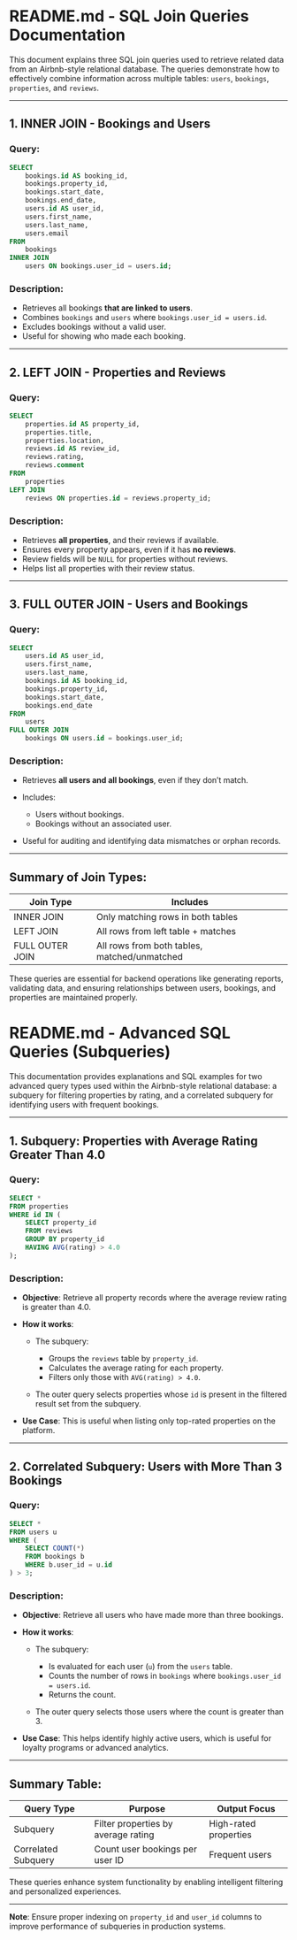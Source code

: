 # README.md - SQL Join Queries Documentation

This document explains three SQL join queries used to retrieve related data from an Airbnb-style relational database. The queries demonstrate how to effectively combine information across multiple tables: `users`, `bookings`, `properties`, and `reviews`.

---

## 1. INNER JOIN - Bookings and Users

### Query:

```sql
SELECT
    bookings.id AS booking_id,
    bookings.property_id,
    bookings.start_date,
    bookings.end_date,
    users.id AS user_id,
    users.first_name,
    users.last_name,
    users.email
FROM
    bookings
INNER JOIN
    users ON bookings.user_id = users.id;
```

### Description:

* Retrieves all bookings **that are linked to users**.
* Combines `bookings` and `users` where `bookings.user_id = users.id`.
* Excludes bookings without a valid user.
* Useful for showing who made each booking.

---

## 2. LEFT JOIN - Properties and Reviews

### Query:

```sql
SELECT
    properties.id AS property_id,
    properties.title,
    properties.location,
    reviews.id AS review_id,
    reviews.rating,
    reviews.comment
FROM
    properties
LEFT JOIN
    reviews ON properties.id = reviews.property_id;
```

### Description:

* Retrieves **all properties**, and their reviews if available.
* Ensures every property appears, even if it has **no reviews**.
* Review fields will be `NULL` for properties without reviews.
* Helps list all properties with their review status.

---

## 3. FULL OUTER JOIN - Users and Bookings

### Query:

```sql
SELECT
    users.id AS user_id,
    users.first_name,
    users.last_name,
    bookings.id AS booking_id,
    bookings.property_id,
    bookings.start_date,
    bookings.end_date
FROM
    users
FULL OUTER JOIN
    bookings ON users.id = bookings.user_id;
```

### Description:

* Retrieves **all users and all bookings**, even if they don’t match.
* Includes:

  * Users without bookings.
  * Bookings without an associated user.
* Useful for auditing and identifying data mismatches or orphan records.

---

## Summary of Join Types:

| Join Type       | Includes                                     |
| --------------- | -------------------------------------------- |
| INNER JOIN      | Only matching rows in both tables            |
| LEFT JOIN       | All rows from left table + matches           |
| FULL OUTER JOIN | All rows from both tables, matched/unmatched |

These queries are essential for backend operations like generating reports, validating data, and ensuring relationships between users, bookings, and properties are maintained properly.


# README.md - Advanced SQL Queries (Subqueries)

This documentation provides explanations and SQL examples for two advanced query types used within the Airbnb-style relational database: a subquery for filtering properties by rating, and a correlated subquery for identifying users with frequent bookings.

---

## 1. Subquery: Properties with Average Rating Greater Than 4.0

### Query:

```sql
SELECT *
FROM properties
WHERE id IN (
    SELECT property_id
    FROM reviews
    GROUP BY property_id
    HAVING AVG(rating) > 4.0
);
```

### Description:

* **Objective**: Retrieve all property records where the average review rating is greater than 4.0.
* **How it works**:

  * The subquery:

    * Groups the `reviews` table by `property_id`.
    * Calculates the average rating for each property.
    * Filters only those with `AVG(rating) > 4.0`.
  * The outer query selects properties whose `id` is present in the filtered result set from the subquery.
* **Use Case**: This is useful when listing only top-rated properties on the platform.

---

## 2. Correlated Subquery: Users with More Than 3 Bookings

### Query:

```sql
SELECT *
FROM users u
WHERE (
    SELECT COUNT(*)
    FROM bookings b
    WHERE b.user_id = u.id
) > 3;
```

### Description:

* **Objective**: Retrieve all users who have made more than three bookings.
* **How it works**:

  * The subquery:

    * Is evaluated for each user (`u`) from the `users` table.
    * Counts the number of rows in `bookings` where `bookings.user_id = users.id`.
    * Returns the count.
  * The outer query selects those users where the count is greater than 3.
* **Use Case**: This helps identify highly active users, which is useful for loyalty programs or advanced analytics.

---

## Summary Table:

| Query Type          | Purpose                             | Output Focus          |
| ------------------- | ----------------------------------- | --------------------- |
| Subquery            | Filter properties by average rating | High-rated properties |
| Correlated Subquery | Count user bookings per user ID     | Frequent users        |

These queries enhance system functionality by enabling intelligent filtering and personalized experiences.

---

**Note**: Ensure proper indexing on `property_id` and `user_id` columns to improve performance of subqueries in production systems.
